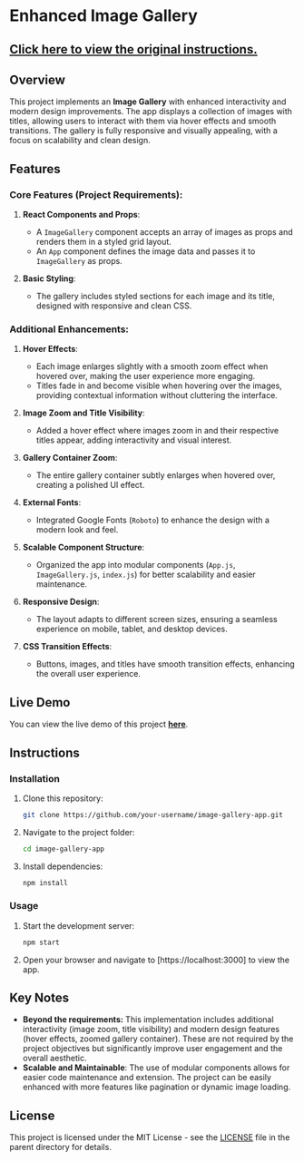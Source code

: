 # Enhanced Image Gallery

## [Click here to view the original instructions.](../instructions.md)

## Overview

This project implements an **Image Gallery** with enhanced interactivity and modern design improvements. The app displays a collection of images with titles, allowing users to interact with them via hover effects and smooth transitions. The gallery is fully responsive and visually appealing, with a focus on scalability and clean design.

## Features

### Core Features (Project Requirements):
1. **React Components and Props**:
   - A `ImageGallery` component accepts an array of images as props and renders them in a styled grid layout.
   - An `App` component defines the image data and passes it to `ImageGallery` as props.

2. **Basic Styling**:
   - The gallery includes styled sections for each image and its title, designed with responsive and clean CSS.

### Additional Enhancements:
1. **Hover Effects**:
   - Each image enlarges slightly with a smooth zoom effect when hovered over, making the user experience more engaging.
   - Titles fade in and become visible when hovering over the images, providing contextual information without cluttering the interface.

2. **Image Zoom and Title Visibility**:
   - Added a hover effect where images zoom in and their respective titles appear, adding interactivity and visual interest.

3. **Gallery Container Zoom**:
   - The entire gallery container subtly enlarges when hovered over, creating a polished UI effect.

4. **External Fonts**:
   - Integrated Google Fonts (`Roboto`) to enhance the design with a modern look and feel.

5. **Scalable Component Structure**:
   - Organized the app into modular components (`App.js`, `ImageGallery.js`, `index.js`) for better scalability and easier maintenance.

6. **Responsive Design**:
   - The layout adapts to different screen sizes, ensuring a seamless experience on mobile, tablet, and desktop devices.

7. **CSS Transition Effects**:
   - Buttons, images, and titles have smooth transition effects, enhancing the overall user experience.

## Live Demo
You can view the live demo of this project [**here**](https://Emagjby.github.io/simple-image-gallery-app).

## Instructions

### Installation
1. Clone this repository:
   ```bash
   git clone https://github.com/your-username/image-gallery-app.git

2. Navigate to the project folder:
   ```bash
   cd image-gallery-app

3. Install dependencies:
   ```bash
   npm install

### Usage
1. Start the development server:
   ```bash
   npm start

2. Open your browser and navigate to [https://localhost:3000] to view the app.

## Key Notes
- **Beyond the requirements:** This implementation includes additional interactivity (image zoom, title visibility) and modern design features (hover effects, zoomed gallery container). These are not required by the project objectives but significantly improve user engagement and the overall aesthetic.
- **Scalable and Maintainable**: The use of modular components allows for easier code maintenance and extension. The project can be easily enhanced with more features like pagination or dynamic image loading.

## License
This project is licensed under the MIT License - see the [LICENSE](../LICENSE) file in the parent directory for details.